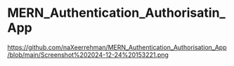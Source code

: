 ﻿# MERN_Authentication_Authorisatin_App
https://github.com/naXeerrehman/MERN_Authentication_Authorisation_App/blob/main/Screenshot%202024-12-24%20153221.png
